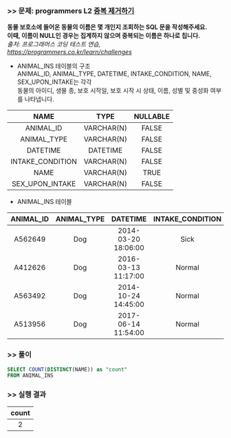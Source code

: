 ### >> 문제: programmers L2 [중복 제거하기](https://programmers.co.kr/learn/courses/30/lessons/59408)
**동물 보호소에 들어온 동물의 이름은 몇 개인지 조회하는 SQL 문을 작성해주세요.  
이때, 이름이 NULL인 경우는 집계하지 않으며 중복되는 이름은 하나로 칩니다.**   
*출처: 프로그래머스 코딩 테스트 연습, https://programmers.co.kr/learn/challenges*   

* ANIMAL_INS 테이블의 구조  
ANIMAL_ID, ANIMAL_TYPE, DATETIME, INTAKE_CONDITION, NAME, SEX_UPON_INTAKE는 각각  
동물의 아이디, 생물 종, 보호 시작일, 보호 시작 시 상태, 이름, 성별 및 중성화 여부를 나타냅니다.  

|NAME|TYPE|NULLABLE|
|:---:|:---:|:---:|
|ANIMAL_ID|VARCHAR(N)|FALSE|
|ANIMAL_TYPE|VARCHAR(N)|FALSE|
|DATETIME|DATETIME|FALSE|
|INTAKE_CONDITION|VARCHAR(N)|FALSE|
|NAME|VARCHAR(N)|TRUE|
|SEX_UPON_INTAKE|VARCHAR(N)|FALSE|

* ANIMAL_INS 테이블

|ANIMAL_ID|ANIMAL_TYPE|DATETIME|INTAKE_CONDITION|NAME|SEX_UPON_INTAKE|
|:-:|:-:|:-:|:-:|:-:|:-:|
|A562649|Dog|2014-03-20 18:06:00|Sick|NULL|Spayed|Female|
|A412626|Dog|2016-03-13 11:17:00|Normal|*Sam|Neutered|Male|
|A563492|Dog|2014-10-24 14:45:00|Normal|*Sam|Neutered|Male|
|A513956|Dog|2017-06-14 11:54:00|Normal|*Sweetie|Spayed|Female|

### >> 풀이
```sql
SELECT COUNT(DISTINCT(NAME)) as "count"
FROM ANIMAL_INS
```

### >> 실행 결과
|count|
|:-:|
|2|

